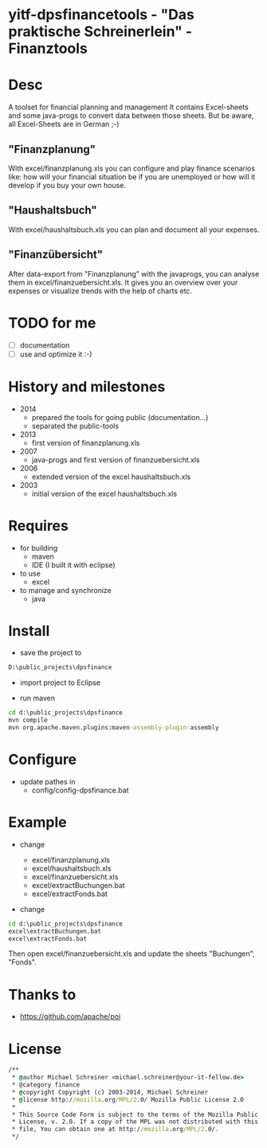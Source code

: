 yitf-dpsfinancetools - "Das praktische Schreinerlein" - Finanztools
=====================

# Desc
A toolset for financial planning and management
It contains Excel-sheets and some java-progs to convert data between those sheets.
But be aware, all Excel-Sheets are in German ;-)

## "Finanzplanung"
With excel/finanzplanung.xls you can configure and play finance scenarios like: 
how will your financial situation be if you are unemployed or how will it develop if you buy your 
own house.
 
## "Haushaltsbuch"
With excel/haushaltsbuch.xls you can plan and document all your expenses.

## "Finanzübersicht"
After data-export from "Finanzplanung" with the javaprogs, you can
analyse them in excel/finanzuebersicht.xls. It gives you an overview over your
expenses or visualize trends with the help of charts etc.

# TODO for me
- [ ] documentation
- [ ] use and optimize it :-)

# History and milestones
- 2014 
   - prepared the tools for going public (documentation...) 
   - separated the public-tools
- 2013
   - first version of finanzplanung.xls
- 2007
   - java-progs and first version of finanzuebersicht.xls
- 2006
   - extended version of the excel haushaltsbuch.xls
- 2003
   - initial version of the excel haushaltsbuch.xls

# Requires
- for building
   - maven
   - IDE (I built it with eclipse)
- to use
   - excel
- to manage and synchronize
   - java

# Install
- save the project to 
```bat
D:\public_projects\dpsfinance
```

- import project to Eclipse

- run maven 
```bat
cd d:\public_projects\dpsfinance
mvn compile
mvn org.apache.maven.plugins:maven-assembly-plugin:assembly
```

# Configure
- update pathes in 
   - config/config-dpsfinance.bat

# Example
- change
   - excel/finanzplanung.xls
   - excel/haushaltsbuch.xls
   - excel/finanzuebersicht.xls
   - excel/extractBuchungen.bat
   - excel/extractFonds.bat

- change
```bat
cd d:\public_projects\dpsfinance
excel\extractBuchungen.bat
excel\extractFonds.bat
```
Then open excel/finanzuebersicht.xls and update the sheets "Buchungen", "Fonds".

# Thanks to
- https://github.com/apache/poi

# License
```bat
/**
 * @author Michael Schreiner <michael.schreiner@your-it-fellow.de>
 * @category finance
 * @copyright Copyright (c) 2003-2014, Michael Schreiner
 * @license http://mozilla.org/MPL/2.0/ Mozilla Public License 2.0
 *
 * This Source Code Form is subject to the terms of the Mozilla Public
 * License, v. 2.0. If a copy of the MPL was not distributed with this
 * file, You can obtain one at http://mozilla.org/MPL/2.0/.
 */
```
